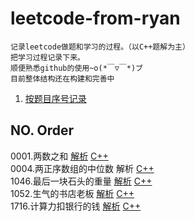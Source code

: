 # leetcode-from-ryan

    记录leetcode做题和学习的过程。（以C++题解为主）
    把学习过程记录下来。
    顺便熟悉github的使用~o(*￣▽￣*)ブ
    目前整体结构还在构建和完善中

1. [按题目序号记录](https://github.com/RyanZxy/leetcode-from-ryan/blob/main/README.md#no-order) 

## NO. Order

0001.两数之和  [解析](https://www.lofter.com/blog/ryanzxy)  [C++](https://github.com/RyanZxy/leetcode-from-ryan/blob/main/C%2B%2B/0001.cpp)  
0004.两正序数组的中位数  解析  [C++](https://github.com/RyanZxy/leetcode-from-ryan/blob/main/C%2B%2B/0004.cpp)  
1046.最后一块石头的重量  [解析]()  [C++](https://github.com/RyanZxy/leetcode-from-ryan/blob/main/C%2B%2B/1046.cpp)  
1052.生气的书店老板  [解析]()  [C++](https://github.com/RyanZxy/leetcode-from-ryan/blob/main/C%2B%2B/1052.cpp)  
1716.计算力扣银行的钱 [解析](https://leetcode-cn.com/problems/calculate-money-in-leetcode-bank/solution/ban-bao-li-xun-huan-qiu-jie-ji-suan-dang-8ion/)  [C++](https://github.com/RyanZxy/leetcode-from-ryan/blob/main/C%2B%2B/1716.cpp)  